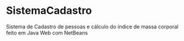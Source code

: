 # SistemaCadastro
Sistema de Cadastro de pessoas e cálculo do índice de massa corporal feito em Java Web com NetBeans
